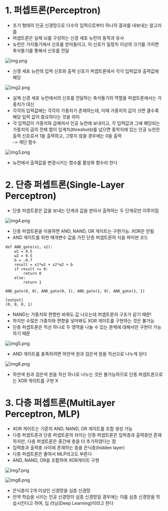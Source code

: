 # 1. 퍼셉트론(Perceptron)
- 초기 형태의 인공 신경망으로 다수의 입력으로부터 하나의 결과를 내보내는 알고리즘
- 퍼셉트론은 실제 뇌를 구성하는 신경 세포 뉴런의 동작과 유사
- 뉴런은 가지돌기에서 신호를 받아들이고, 이 신호가 일정치 이상의 크기를 가지면 축삭돌기를 통해서 신호를 전달

![img.png](img.png)

- 신경 세포 뉴런의 입력 신호와 출력 신호가 퍼셉트론에서 각각 입력값과 출력값에 해당

![img2.png](img2.png)

- 실제 신경 세포 뉴런에서의 신호를 전달하는 축삭돌기의 역할을 퍼셉트론에서는 가중치가 대신
- 각각의 입력값에는 각각의 가중치가 존재하는데, 이때 가중치의 값이 크면 클수록 해당 입력 값이 중요하다는 것을 의미
- 각 입력값이 가중치와 곱해져서 인공 뉴런에 보내지고, 각 입력값과 그에 해당되는 가중치의 곱의 전체 합이 임계치(threshold)를 넘으면 종착지에 있는 인공 뉴런은 출력 신호로서 1을 출력하고, 그렇지 않을 경우에는 0을 출력      
-> 계단 함수

![img3.png](img3.png)

- 뉴런에서 출력값을 변경시키는 함수를 활성화 함수라 한다
# 2. 단층 퍼셉트론(Single-Layer Perceptron)
- 단층 퍼셉트론은 값을 보내는 단계과 값을 받아서 출력하는 두 단계로만 이루어짐

![img4.png](img4.png)

- 단층 퍼셉트론을 이용하면 AND, NAND, OR 게이트는 구현가능. XOR은 안됨
- AND 게이트를 위한 매개변수 값을 가진 단층 퍼셉트론의 식을 파이썬 코드
```
def AND_gate(x1, x2):
    w1 = 0.5
    w2 = 0.5
    b = -0.7
    result = x1*w1 + x2*w2 + b
    if result <= 0:
        return 0
    else:
        return 1
        
AND_gate(0, 0), AND_gate(0, 1), AND_gate(1, 0), AND_gate(1, 1)

[output]
(0, 0, 0, 1)
```
- NAND는 가중치와 편향만 바꿔도 값 나오는데 퍼셉트론의 구조가 같기 때문!
- 하지만 수많은 가중치와 편향을 넣어봐도 XOR 게이트를 구현하는 것은 불가능
- 단층 퍼셉트론은 직선 하나로 두 영역을 나눌 수 있는 문제에 대해서만 구현이 가능하기 때문

![img5.png](img5.png)

- AND 게이트를 충족하려면 하얀색 원과 검은색 원을 직선으로 나누게 된다

![img6.png](img6.png)

- 하얀색 원과 검은색 원을 직선 하나로 나누는 것은 불가능하므로 단층 퍼셉트론으로는 XOR 게이트를 구현 X
# 3. 다층 퍼셉트론(MultiLayer Perceptron, MLP)
- XOR 게이트는 기존의 AND, NAND, OR 게이트를 조합 생성 가능
- 다층 퍼셉트론과 단층 퍼셉트론의 차이는 단층 퍼셉트론은 입력층과 출력층만 존재하지만, 다층 퍼셉트론은 중간에 층을 더 추가하였다는 점
- 입력층과 출력층 사이에 존재하는 층을 은닉층(hidden layer)
- 다층 퍼셉트론은 줄여서 MLP라고도 부른다
- AND, NAND, OR을 조합하여 XOR게이트 구현

![img7.png](img7.png)

![img8.png](img8.png)

- 은닉층이 2개 이상인 신경망을 심층 신경망
- 만약 학습을 시키는 인공 신경망이 심층 신경망일 경우에는 이를 심층 신경망을 학습시킨다고 하여, 딥 러닝(Deep Learning)이라고 한다